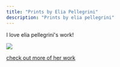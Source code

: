 ```yaml
---
title: "Prints by Elia Pellegrini"
description: "Prints by elia pellegrini"
---
```

I love elia pellegrini's work!        

<img src="/Blog/img/draft.png" class="pic">

<a class="moreinfo" href="https://www.instagram.com/elia_pelle/?hl=en"> check out more of her work</a>
